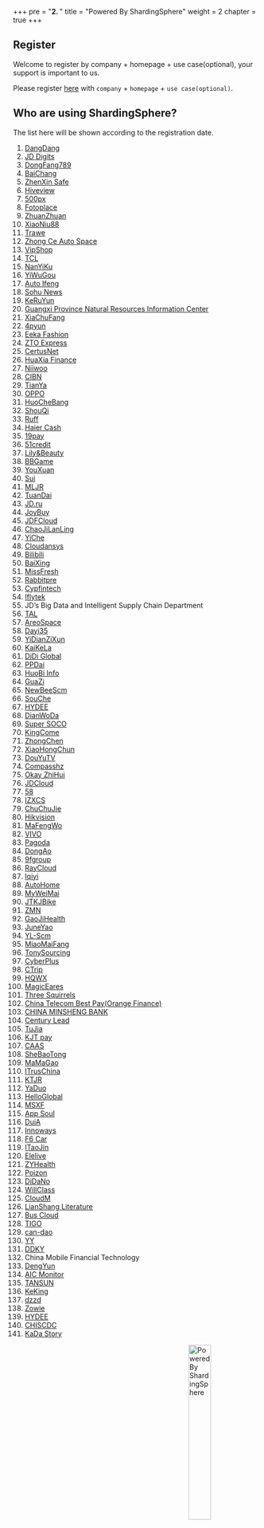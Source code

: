+++
pre = "<b>2. </b>"
title = "Powered By ShardingSphere"
weight = 2
chapter = true
+++

## Register

Welcome to register by company + homepage + use case(optional), your support is important to us.

Please register [here](https://github.com/apache/shardingsphere/issues/234) with `company` + `homepage` + `use case(optional)`.

## Who are using ShardingSphere?

The list here will be shown according to the registration date.

<ol>
    <li><a href="http://www.dangdang.com/" rel="nofollow">DangDang</a></li>
    <li><a href="https://www.jddglobal.com/" rel="nofollow">JD Digits</a></li>
    <li><a href="http://www.dongfang789.com/" rel="nofollow">DongFang789</a></li>
    <li><a href="http://www.sdbaichang.com/" rel="nofollow">BaiChang</a></li>
    <li><a href="http://www.zhenxinsafe.com/" rel="nofollow">ZhenXin Safe</a></li>
    <li><a href="http://www.hiveview.com/" rel="nofollow">Hiveview</a></li>
    <li><a href="https://500px.me/" rel="nofollow">500px</a></li>
    <li><a href="https://www.fotoplace.cc/" rel="nofollow">Fotoplace</a></li>
    <li><a href="https://www.zhuanzhuan.com/" rel="nofollow">ZhuanZhuan</a></li>
    <li><a href="https://www.xiaoniu88.com/" rel="nofollow">XiaoNiu88</a></li>
    <li><a href="https://www.trawe.cn/" rel="nofollow">Trawe</a></li>
    <li><a href="http://www.zcckj.com/" rel="nofollow">Zhong Ce Auto Space</a></li>
    <li><a href="https://www.vip.com/" rel="nofollow">VipShop</a></li>
    <li><a href="https://www.tcl.com/" rel="nofollow">TCL</a></li>
    <li><a href="https://www.nanyiku.com/" rel="nofollow">NanYiKu</a></li>
    <li><a href="https://www.yiwugou.com/" rel="nofollow">YiWuGou</a></li>
    <li><a href="https://auto.ifeng.com/" rel="nofollow">Auto Ifeng</a></li>
    <li><a href="https://ss.sohu.com/" rel="nofollow">Sohu News</a></li>
    <li><a href="https://www.keruyun.com/" rel="nofollow">KeRuYun</a></li>
    <li><a href="http://dnr.gxzf.gov.cn/" rel="nofollow">Guangxi Province Natural Resources Information Center</a></li>
    <li><a href="https://www.xiachufang.com/" rel="nofollow">XiaChuFang</a></li>
    <li><a href="https://4pyun.com/" rel="nofollow">4pyun</a></li>
    <li><a href="http://www.eeka.cn/" rel="nofollow">Eeka Fashion</a></li>
    <li><a href="https://www.zto.com/" rel="nofollow">ZTO Express</a></li>
    <li><a href="http://www.certusnet.com.cn/" rel="nofollow">CertusNet</a></li>
    <li><a href="https://www.huaxiafinance.com/" rel="nofollow">HuaXia Finance</a></li>
    <li><a href="https://www.niiwoo.com/" rel="nofollow">Niiwoo</a></li>
    <li><a href="http://www.cibnvst.com/" rel="nofollow">CIBN</a></li>
    <li><a href="https://www.tianya.cn/" rel="nofollow">TianYa</a></li>
    <li><a href="https://www.oppo.com/" rel="nofollow">OPPO</a></li>
    <li><a href="http://www.huochebang.com/" rel="nofollow">HuoCheBang</a></li>
    <li><a href="https://www.01zhuanche.com/" rel="nofollow">ShouQi</a></li>
    <li><a href="https://ruff.io/" rel="nofollow">Ruff</a></li>
    <li><a href="https://www.haiercash.com/" rel="nofollow">Haier Cash</a></li>
    <li><a href="http://www.19pay.com.cn/" rel="nofollow">19pay</a></li>
    <li><a href="https://www.51credit.com/" rel="nofollow">51credit</a></li>
    <li><a href="https://www.lrlz.com/" rel="nofollow">Lily&Beauty</a></li>
    <li><a href="https://www.bbgameonline.com/" rel="nofollow">BBGame</a></li>
    <li><a href="https://www.youx.mobi/" rel="nofollow">YouXuan</a></li>
    <li><a href="https://www.sui.com/" rel="nofollow">Sui</a></li>
    <li><a href="https://www.mljr.com/" rel="nofollow">MLJR</a></li>
    <li><a href="https://www.tuandai.com/" rel="nofollow">TuanDai</a></li>
    <li><a href="https://www.jd.ru/" rel="nofollow">JD.ru</a></li>
    <li><a href="https://www.joybuy.com/" rel="nofollow">JoyBuy</a></li>
    <li><a href="https://www.jdfcloud.com/" rel="nofollow">JDFCloud</a></li>
    <li><a href="https://www.chaojilanling.cn/" rel="nofollow">ChaoJiLanLing</a></li>
    <li><a href="https://www.yiche.com/" rel="nofollow">YiChe</a></li>
    <li><a href="http://www.cloudansys.com/" rel="nofollow">Cloudansys</a></li>
    <li><a href="https://www.bilibili.com/" rel="nofollow">Bilibili</a></li>
    <li><a href="https://www.baixing.com/" rel="nofollow">BaiXing</a></li>
    <li><a href="https://www.missfresh.cn/" rel="nofollow">MissFresh</a></li>
    <li><a href="https://www.rabbitpre.com/" rel="nofollow">Rabbitpre</a></li>
    <li><a href="https://www.cypfintech.com/" rel="nofollow">Cypfintech</a></li>
    <li><a href="https://www.iflytek.com/" rel="nofollow">Iflytek</a></li>
    <li>JD’s Big Data and Intelligent Supply Chain Department
    <li><a href="http://www.100tal.com/" rel="nofollow">TAL</a></li>
    <li><a href="http://www.ascf.com.cn/" rel="nofollow">AreoSpace</a></li>
    <li><a href="https://www.dayi35.com/" rel="nofollow">Dayi35</a></li>
    <li><a href="https://www.yidianzixun.com/" rel="nofollow">YiDianZiXun</a></li>
    <li><a href="https://www.kaike.la/" rel="nofollow">KaiKeLa</a></li>
    <li><a href="https://www.didiglobal.com/" rel="nofollow">DiDi Global</a></li>
    <li><a href="https://www.ppdai.com/" rel="nofollow">PPDai</a></li>
    <li><a href="https://www.huobiinfo.com/" rel="nofollow">HuoBi Info</a></li>
    <li><a href="https://www.guazi.com/" rel="nofollow">GuaZi</a></li>
    <li><a href="https://www.newbeescm.com/" rel="nofollow">NewBeeScm</a></li>
    <li><a href="https://www.souche.com/" rel="nofollow">SouChe</a></li>
    <li><a href="http://www.hydee.cn/" rel="nofollow">HYDEE</a></li>
    <li><a href="https://www.dianwoda.com/" rel="nofollow">DianWoDa</a></li>
    <li><a href="https://www.supersoco.com/" rel="nofollow">Super SOCO</a></li>
    <li><a href="http://www.kingcome.cn/" rel="nofollow">KingCome</a></li>
    <li><a href="http://jszcrj.com/" rel="nofollow">ZhongChen</a></li>
    <li><a href="https://www.xiaohongchun.com/" rel="nofollow">XiaoHongChun</a></li>
    <li><a href="https://www.douyu.com/" rel="nofollow">DouYuTV</a></li>
    <li><a href="http://www.compasshz.com/" rel="nofollow">Compasshz</a></li>
    <li><a href="https://www.okayzhihui.com/" rel="nofollow">Okay ZhiHui</a></li>
    <li><a href="https://www.jdcloud.com/cn/" rel="nofollow">JDCloud</a></li>
    <li><a href="https://bj.58.com/" rel="nofollow">58</a></li>
    <li><a href="http://www.izxcs.com/" rel="nofollow">IZXCS</a></li>
    <li><a href="https://www.chuchujie.com/" rel="nofollow">ChuChuJie</a></li>
    <li><a href="https://www.hikvision.com/" rel="nofollow">Hikvision</a></li>
    <li><a href="https://www.mafengwo.cn/" rel="nofollow">MaFengWo</a></li>
    <li><a href="https://www.vivo.com/" rel="nofollow">VIVO</a></li>
    <li><a href="http://www.pagoda.com.cn/" rel="nofollow">Pagoda</a></li>
    <li><a href="http://edu.dongao.com/" rel="nofollow">DongAo</a></li>
    <li><a href="https://www.9fgroup.com/" rel="nofollow">9fgroup</a></li>
    <li><a href="https://www.raycloud.com/" rel="nofollow">RayCloud</a></li>
    <li><a href="https://www.iqiyi.com/" rel="nofollow">Iqiyi</a></li>
    <li><a href="https://www.autohome.com.cn/" rel="nofollow">AutoHome</a></li>
    <li><a href="https://www.myweimai.com/" rel="nofollow">MyWeiMai</a></li>
    <li><a href="http://www.jtkjbike.com/" rel="nofollow">JTKJBike</a></li>
    <li><a href="https://www.zmn.cn/" rel="nofollow">ZMN</a></li>
    <li><a href="http://www.gaojihealth.com/" rel="nofollow">GaoJiHealth</a></li>
    <li><a href="http://www.juneyao.com/" rel="nofollow">JuneYao</a></li>
    <li><a href="http://www.yl-scm.com/" rel="nofollow">YL-Scm</a></li>
    <li><a href="https://www.miaomaifang.com/" rel="nofollow">MiaoMaiFang</a></li>
    <li><a href="https://TonySourcing.com/" rel="nofollow">TonySourcing</a></li>
    <li><a href="http://www.cyberplus.com.cn/" rel="nofollow">CyberPlus</a></li>
    <li><a href="https://www.ctrip.com/" rel="nofollow">CTrip</a></li>
    <li><a href="http://www.hqwx.com/" rel="nofollow">HQWX</a></li>
    <li><a href="https://magicears.com.cn/" rel="nofollow">MagicEares</a></li>
    <li><a href="http://www.3songshu.com/" rel="nofollow">Three Squirrels</a></li>
    <li><a href="https://www.bestpay.com.cn/" rel="nofollow">China Telecom Best Pay(Orange Finance)</a></li>
    <li><a href="http://www.cmbc.com.cn/" rel="nofollow">CHINA MINSHENG BANK</a></li>
    <li><a href="http://www.iotlead.com/" rel="nofollow">Century Lead</a></li>
    <li><a href="https://www.tujia.com/" rel="nofollow">TuJia</a></li>
    <li><a href="https://www.kjtpay.com/" rel="nofollow">KJT pay</a></li>
    <li><a href="http://caas.com.cn/" rel="nofollow">CAAS</a></li>
    <li><a href="https://www.shebaotong.com/" rel="nofollow">SheBaoTong</a></li>
    <li><a href="http://www.mamagao.cn/" rel="nofollow">MaMaGao</a></li>
    <li><a href="https://www.itrus.com.cn/" rel="nofollow">ITrusChina</a></li>
    <li><a href="https://www.ktjr.com/" rel="nofollow">KTJR</a></li>
    <li><a href="http://www.yaduo.com/" rel="nofollow">YaDuo</a></li>
    <li><a href="https://www.helloglobal.com/" rel="nofollow">HelloGlobal</a></li>
    <li><a href="https://www.msxf.com/" rel="nofollow">MSXF</a></li>
    <li><a href="https://www.soulapp.cn/" rel="nofollow">App Soul</a></li>
    <li><a href="https://www.duia.com/" rel="nofollow">DuiA</a></li>
    <li><a href="https://innoways.com/" rel="nofollow">Innoways</a></li>
    <li><a href="http://www.f6car.com/" rel="nofollow">F6 Car</a></li>
    <li><a href="http://www.itaojin.cn/" rel="nofollow">ITaoJin</a></li>
    <li><a href="https://www.elelive.net/" rel="nofollow">Elelive</a></li>
    <li><a href="https://www.zyhealth.com/" rel="nofollow">ZYHealth</a></li>
    <li><a href="https://poizon.com/" rel="nofollow">Poizon</a></li>
    <li><a href="http://www.didano.com/" rel="nofollow">DiDaNo</a></li>
    <li><a href="https://willclass.com/" rel="nofollow">WillClass</a></li>
    <li><a href="https://www.cloudm.com/" rel="nofollow">CloudM</a></li>
    <li><a href="http://read.zhulang.com/" rel="nofollow">LianShang Literature</a></li>
    <li><a href="http://www.dtchuxing.com/" rel="nofollow">Bus Cloud</a></li>
    <li><a href="http://tigosoft.com/" rel="nofollow">TIGO</a></li>
    <li><a href="https://www.can-dao.com/" rel="nofollow">can-dao</a></li>
    <li><a href="https://www.yy.com/" rel="nofollow">YY</a></li>
    <li><a href="https://www.ddky.com/" rel="nofollow">DDKY</a></li>
    <li>China Mobile Financial Technology
    <li><a href="https://www.idengyun.com/" rel="nofollow">DengYun</a></li>
    <li><a href="http://www.aicmonitor.com/" rel="nofollow">AIC Monitor</a></li>
    <li><a href="https://www.tansun.com/" rel="nofollow">TANSUN</a></li>
    <li><a href="https://www.keking.com" rel="nofollow">KeKing</a></li>
    <li><a href="http://www.dzzd.com" rel="nofollow">dzzd</a></li>
    <li><a href="https://zowiesunglasses.com/" rel="nofollow">Zowie</a></li>
    <li><a href="http://www.hydee.cn/" rel="nofollow">HYDEE</a></li>
    <li><a href="http://www.chiscdc.com/" rel="nofollow">CHISCDC</a></li>
    <li><a href="https://kada.hhdd.com/" rel="nofollow">KaDa Story</a></li>
</ol>

<img src="https://shardingsphere.apache.org/community/image/powered-by.png" width = "30%" height = "30%" align="right" alt="Powered By ShardingSphere" />
